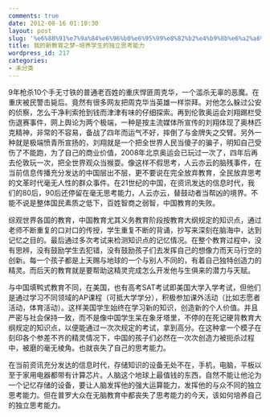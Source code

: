 ```yaml
---
comments: true
date: 2012-08-16 01:10:30
layout: post
slug: '%e6%88%91%e7%9a%84%e6%96%b0%e6%95%99%e8%82%b2%e4%b9%8b%e6%a2%a6%e2%80%94%e5%9f%b9%e5%85%bb%e5%ad%a6%e7%94%9f%e7%9a%84%e7%8b%ac%e7%ab%8b%e6%80%9d%e8%80%83%e8%83%bd%e5%8a%9b'
title: 我的新教育之梦—培养学生的独立思考能力
wordpress_id: 217
categories:
- 未分类
---
```


9年枪杀10个手无寸铁的普通老百姓的重庆悍匪周克华，一个滥杀无辜的恶魔。在重庆被民警击毙后。竟然有很多网友把周克华当英雄一样崇拜。对他怎么躲过公安的侦察，怎么干净利索抢到钱而津津有味的仔细探索。再到伦敦奥运会刘翔踢栏受伤退赛事件，网上舆论为两个极端，一种是按主流媒体所宣传的刘翔体现了奥林匹克精神，非常的不容易，备战了四年而运气不好，摔倒了与金牌失之交臂。另外一种就是极端愤青所宣扬的，刘翔就是一个把全世界人民当傻子的骗子，明知自己受伤了不能跑，为了自己的商业价值，2008年北京奥运会已玩过一次了，四年后再去伦敦玩一次，把全世界观众当猴耍。像这样不假思考，人云亦云的脑残事件，在当前信息传播充分发达的中国层出不层，更不要说在完全放弃教育，全民放弃思考的文革时代毫无人性的群众事件。在21世纪的中国，在资讯发达的信息时代，我们的80后，90后还停留在毫无思考能力，人云亦云，替鼓动者当帮凶的境界。不能不说是整体国民素质之低下，百姓智商之弱智，中国教育的失败。

综观世界各国的教育，中国教育尤其义务教育阶段按教育大纲规定的知识点，通过老师不断重复的口对口的传授，学生重复不断的背诵，抄写来深刻在脑海中，达到记忆之目的。最后通过多次考试来检测知识点的记忆情况。在整个教育过程中，没有思辨，没有鼓励学生去犯错，没有鼓励孩子们去发挥自己的想像力而天马行空的创新。每一个孩子都是上天赐与地球的一个与别人不同的，有着自己独特创造力的精灵。而后天的教育就是要帮助这精灵完成怎么开发他与生俱来的潜力与天赋。

与中国填鸭式教育不同，在美国，也有高考SAT考试即美国大学入学考试，但他们是通过学习不同领域的AP课程（可抵大学学分），积极参加课外活动（比如志愿者活动，体育活动）。这样美国学生始终在学习新的知识，创造新的个人价值。并且严密与社会保持一致，而不是像中国学生呆在象牙塔里，不停的在死记硬背教育大纲规定的知识点，以便能通过一次次规定的考试，拿到高分。在这种拿一个模子在刻印各个参差不齐的精灵情况下，中国的孩子们必然在一次次创造力被扼杀过程中，被磨的毫无棱角。也就丧失了自己的思考能力。

在当前资讯充分发达的信息时代，存储知识的设备无处不在，手机，电脑，平板以至于家用电器都带有计算芯片。人脑这个地球上最值钱的东西，自然不能让他沦为一个记忆存储的设备，要让人脑发挥他的强大运算能力，发挥他的与众不同的独立思考能力。但在普罗大众在无脑教育中都丧失了思考能力的今天，该如何培养自己的独立思考能力。


